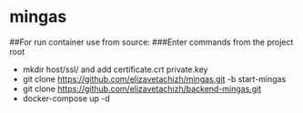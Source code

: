 # mingas
##For run container use from source:
###Enter commands from the project root
* mkdir host/ssl/ and add certificate.crt private.key
* git clone https://github.com/elizavetachizh/mingas.git -b start-mingas
* git clone https://github.com/elizavetachizh/backend-mingas.git
* docker-compose up -d
